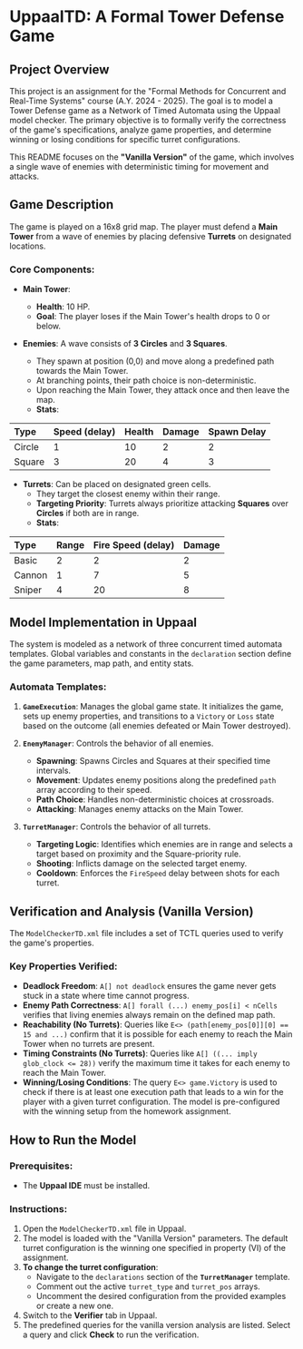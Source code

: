# UppaalTD: A Formal Tower Defense Game

## Project Overview

This project is an assignment for the "Formal Methods for Concurrent and Real-Time Systems" course (A.Y. 2024 - 2025). The goal is to model a Tower Defense game as a Network of Timed Automata using the Uppaal model checker. The primary objective is to formally verify the correctness of the game's specifications, analyze game properties, and determine winning or losing conditions for specific turret configurations.

This README focuses on the **"Vanilla Version"** of the game, which involves a single wave of enemies with deterministic timing for movement and attacks.

## Game Description

The game is played on a 16x8 grid map. The player must defend a **Main Tower** from a wave of enemies by placing defensive **Turrets** on designated locations.

### Core Components:

* **Main Tower**:
    * **Health**: 10 HP.
    * **Goal**: The player loses if the Main Tower's health drops to 0 or below.

* **Enemies**: A wave consists of **3 Circles** and **3 Squares**.
    * They spawn at position (0,0) and move along a predefined path towards the Main Tower.
    * At branching points, their path choice is non-deterministic.
    * Upon reaching the Main Tower, they attack once and then leave the map.
    * **Stats**:

| Type   | Speed (delay) | Health | Damage | Spawn Delay |
| :----- | :------------ | :----- | :----- | :---------- |
| Circle | 1             | 10     | 2      | 2           |
| Square | 3             | 20     | 4      | 3           |

* **Turrets**: Can be placed on designated green cells.
    * They target the closest enemy within their range.
    * **Targeting Priority**: Turrets always prioritize attacking **Squares** over **Circles** if both are in range.
    * **Stats**:

| Type   | Range | Fire Speed (delay) | Damage |
| :----- | :---- | :----------------- | :----- |
| Basic  | 2     | 2                  | 2      |
| Cannon | 1     | 7                  | 5      |
| Sniper | 4     | 20                 | 8      |

## Model Implementation in Uppaal

The system is modeled as a network of three concurrent timed automata templates. Global variables and constants in the `declaration` section define the game parameters, map path, and entity stats.

### Automata Templates:

1.  **`GameExecution`**: Manages the global game state. It initializes the game, sets up enemy properties, and transitions to a `Victory` or `Loss` state based on the outcome (all enemies defeated or Main Tower destroyed).

2.  **`EnemyManager`**: Controls the behavior of all enemies.
    * **Spawning**: Spawns Circles and Squares at their specified time intervals.
    * **Movement**: Updates enemy positions along the predefined `path` array according to their speed.
    * **Path Choice**: Handles non-deterministic choices at crossroads.
    * **Attacking**: Manages enemy attacks on the Main Tower.

3.  **`TurretManager`**: Controls the behavior of all turrets.
    * **Targeting Logic**: Identifies which enemies are in range and selects a target based on proximity and the Square-priority rule.
    * **Shooting**: Inflicts damage on the selected target enemy.
    * **Cooldown**: Enforces the `FireSpeed` delay between shots for each turret.

## Verification and Analysis (Vanilla Version)

The `ModelCheckerTD.xml` file includes a set of TCTL queries used to verify the game's properties.

### Key Properties Verified:

* **Deadlock Freedom**: `A[] not deadlock` ensures the game never gets stuck in a state where time cannot progress.
* **Enemy Path Correctness**: `A[] forall (...) enemy_pos[i] < nCells` verifies that living enemies always remain on the defined map path.
* **Reachability (No Turrets)**: Queries like `E<> (path[enemy_pos[0]][0] == 15 and ...)` confirm that it is possible for each enemy to reach the Main Tower when no turrets are present.
* **Timing Constraints (No Turrets)**: Queries like `A[] ((... imply glob_clock <= 28))` verify the maximum time it takes for each enemy to reach the Main Tower.
* **Winning/Losing Conditions**: The query `E<> game.Victory` is used to check if there is at least one execution path that leads to a win for the player with a given turret configuration. The model is pre-configured with the winning setup from the homework assignment.

## How to Run the Model

### Prerequisites:

* The **Uppaal IDE** must be installed.

### Instructions:

1.  Open the `ModelCheckerTD.xml` file in Uppaal.
2.  The model is loaded with the "Vanilla Version" parameters. The default turret configuration is the winning one specified in property (VI) of the assignment.
3.  **To change the turret configuration**:
    * Navigate to the `declarations` section of the **`TurretManager`** template.
    * Comment out the active `turret_type` and `turret_pos` arrays.
    * Uncomment the desired configuration from the provided examples or create a new one.
4.  Switch to the **Verifier** tab in Uppaal.
5.  The predefined queries for the vanilla version analysis are listed. Select a query and click **Check** to run the verification.
